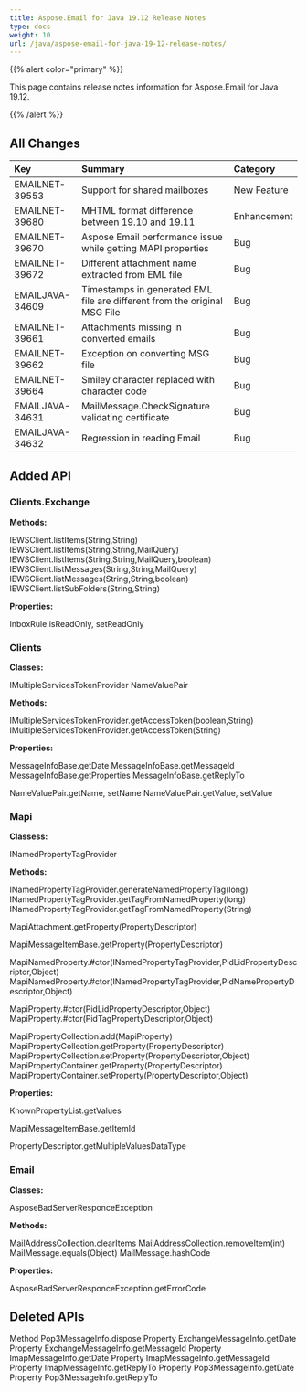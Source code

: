 ```yaml
---
title: Aspose.Email for Java 19.12 Release Notes
type: docs
weight: 10
url: /java/aspose-email-for-java-19-12-release-notes/
---
```


{{% alert color="primary" %}} 

This page contains release notes information for Aspose.Email for Java 19.12.

{{% /alert %}} 
## **All Changes**


|**Key**|**Summary**|**Category**|
| :- | :- | :- |
|EMAILNET-39553|Support for shared mailboxes|New Feature|
|EMAILNET-39680|MHTML format difference between 19.10 and 19.11|Enhancement|
|EMAILNET-39670|Aspose Email performance issue while getting MAPI properties|Bug|
|EMAILNET-39672|Different attachment name extracted from EML file|Bug|
|EMAILJAVA-34609|Timestamps in generated EML file are different from the original MSG File|Bug|
|EMAILNET-39661|Attachments missing in converted emails|Bug|
|EMAILNET-39662|Exception on converting MSG file|Bug|
|EMAILNET-39664|Smiley character replaced with character code|Bug|
|EMAILJAVA-34631|MailMessage.CheckSignature validating certificate|Bug|
|EMAILJAVA-34632|Regression in reading Email|Bug|

## **Added API**
### **Clients.Exchange**
**Methods:**

IEWSClient.listItems(String,String)
IEWSClient.listItems(String,String,MailQuery)
IEWSClient.listItems(String,String,MailQuery,boolean)
IEWSClient.listMessages(String,String,MailQuery)
IEWSClient.listMessages(String,String,boolean)
IEWSClient.listSubFolders(String,String)

**Properties:**

InboxRule.isReadOnly, setReadOnly
### **Clients**
**Classes:**

IMultipleServicesTokenProvider
NameValuePair

**Methods:**

IMultipleServicesTokenProvider.getAccessToken(boolean,String)
IMultipleServicesTokenProvider.getAccessToken(String)

**Properties:**

MessageInfoBase.getDate
MessageInfoBase.getMessageId
MessageInfoBase.getProperties
MessageInfoBase.getReplyTo

NameValuePair.getName, setName
NameValuePair.getValue, setValue
### **Mapi**
**Classess:**

INamedPropertyTagProvider

**Methods:**

INamedPropertyTagProvider.generateNamedPropertyTag(long)
INamedPropertyTagProvider.getTagFromNamedProperty(long)
INamedPropertyTagProvider.getTagFromNamedProperty(String)

MapiAttachment.getProperty(PropertyDescriptor)

MapiMessageItemBase.getProperty(PropertyDescriptor)

MapiNamedProperty.#ctor(INamedPropertyTagProvider,PidLidPropertyDescriptor,Object)
MapiNamedProperty.#ctor(INamedPropertyTagProvider,PidNamePropertyDescriptor,Object)

MapiProperty.#ctor(PidLidPropertyDescriptor,Object)
MapiProperty.#ctor(PidTagPropertyDescriptor,Object)

MapiPropertyCollection.add(MapiProperty)
MapiPropertyCollection.getProperty(PropertyDescriptor)
MapiPropertyCollection.setProperty(PropertyDescriptor,Object)
MapiPropertyContainer.getProperty(PropertyDescriptor)
MapiPropertyContainer.setProperty(PropertyDescriptor,Object)

**Properties:**

KnownPropertyList.getValues

MapiMessageItemBase.getItemId

PropertyDescriptor.getMultipleValuesDataType
### **Email**
**Classes:** 

AsposeBadServerResponceException

**Methods:** 

MailAddressCollection.clearItems
MailAddressCollection.removeItem(int)
MailMessage.equals(Object)
MailMessage.hashCode

**Properties:**

AsposeBadServerResponceException.getErrorCode
## **Deleted APIs**
Method Pop3MessageInfo.dispose
Property ExchangeMessageInfo.getDate
Property ExchangeMessageInfo.getMessageId
Property ImapMessageInfo.getDate
Property ImapMessageInfo.getMessageId
Property ImapMessageInfo.getReplyTo
Property Pop3MessageInfo.getDate
Property Pop3MessageInfo.getReplyTo
